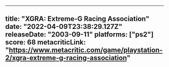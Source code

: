 
---
title: "XGRA: Extreme-G Racing Association"
date: "2022-04-09T23:38:29.127Z"
releaseDate: "2003-09-11"
platforms: ["ps2"]
score: 68
metacriticLink: "https://www.metacritic.com/game/playstation-2/xgra-extreme-g-racing-association"
---
